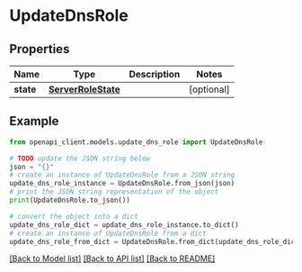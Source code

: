 # UpdateDnsRole


## Properties

Name | Type | Description | Notes
------------ | ------------- | ------------- | -------------
**state** | [**ServerRoleState**](ServerRoleState.md) |  | [optional] 

## Example

```python
from openapi_client.models.update_dns_role import UpdateDnsRole

# TODO update the JSON string below
json = "{}"
# create an instance of UpdateDnsRole from a JSON string
update_dns_role_instance = UpdateDnsRole.from_json(json)
# print the JSON string representation of the object
print(UpdateDnsRole.to_json())

# convert the object into a dict
update_dns_role_dict = update_dns_role_instance.to_dict()
# create an instance of UpdateDnsRole from a dict
update_dns_role_from_dict = UpdateDnsRole.from_dict(update_dns_role_dict)
```
[[Back to Model list]](../README.md#documentation-for-models) [[Back to API list]](../README.md#documentation-for-api-endpoints) [[Back to README]](../README.md)


